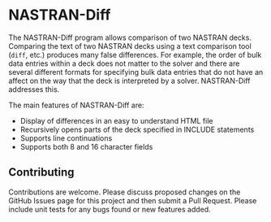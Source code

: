 # NASTRAN-Diff
The NASTRAN-Diff program allows comparison of two NASTRAN decks.
Comparing the text of two NASTRAN decks using a text comparison tool
(`diff`, etc.) produces many false differences. For example, the order
of bulk data entries within a deck does not matter to the solver and
there are several different formats for specifying bulk data entries
that do not have an affect on the way that the deck is interpreted by
a solver. NASTRAN-Diff addresses this.

The main features of NASTRAN-Diff are:

- Display of differences in an easy to understand HTML file
- Recursively opens parts of the deck specified in INCLUDE statements
- Supports line continuations
- Supports both 8 and 16 character fields

## Contributing
Contributions are welcome. Please discuss proposed changes on the GitHub
Issues page for this project and then submit a Pull Request. Please
include unit tests for any bugs found or new features added.
